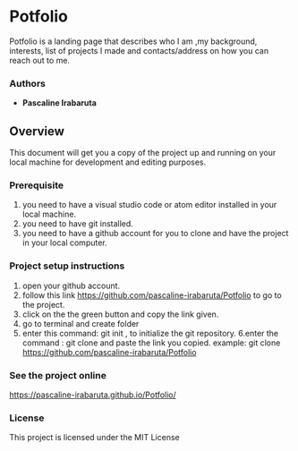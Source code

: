 # Potfolio
Potfolio is a landing page that describes who I am ,my background, interests, list of projects I made
and contacts/address on how you can reach out to me.
### Authors
* **Pascaline Irabaruta** 

## Overview
This document will get you a copy of the project up and running on your local machine for development and editing purposes. 
 
 ### Prerequisite
 1. you need to have a visual studio code or atom editor installed in your local machine.
 2. you need to have git installed.
 3. you need to have a github account for you to clone and have the project in your local computer. 
 
 ### Project setup instructions
 1. open your github account.
 2. follow this link https://github.com/pascaline-irabaruta/Potfolio to go to the project.
 3. click on the the green button and copy the link given.
 4. go to terminal and create folder
 5. enter this command: git init , to initialize the git repository.
 6.enter the command : git clone and paste the link you copied.
    example: git clone https://github.com/pascaline-irabaruta/Potfolio 
    
### See the  project online
https://pascaline-irabaruta.github.io/Potfolio/

### License
This project is licensed under the MIT License 
